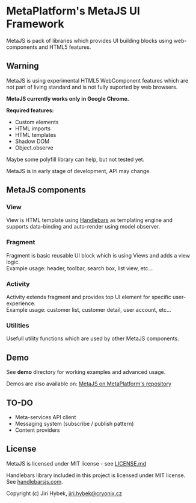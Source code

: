 # MetaPlatform's MetaJS UI Framework
MetaJS is pack of libraries which provides UI building blocks using web-components and HTML5 features.

## Warning
MetaJS is using experimental HTML5 WebComponent features which are not part of living standard and is not fully suported by web browsers.

**MetaJS currently works only in Google Chrome.**

**Required features:**
- Custom elements
- HTML imports
- HTML templates
- Shadow DOM
- Object.observe

Maybe some polyfill library can help, but not tested yet.

MetaJS is in early stage of development, API may change.

## MetaJS components

### View
View is HTML template using [Handlebars](http://handlebarsjs.com/) as templating engine and supports data-binding and auto-render using model observer.

### Fragment
Fragment is basic reusable UI block which is using Views and adds a view logic.  
Example usage: header, toolbar, search box, list view, etc...

### Activity
Activity extends fragment and provides top UI element for specific user-experience.  
Example usage: customer list, customer detail, user account, etc...

### Utilities
Usefull utility functions which are used by other MetaJS components.

## Demo
See **demo** directory for working examples and advanced usage.

Demos are also available on: [MetaJS on MetaPlatform's repository](http://repo.meta-platform.com/metajs/demo/)

## TO-DO
- Meta-services API client
- Messaging system (subscribe / publish pattern)
- Content providers

## License
MetaJS is licensed under MIT license - see [LICENSE.md](./LICENSE.md)

Handlebars library included in this project is licensed under MIT license. See [handlebarsjs.com](http://handlebarsjs.com/).

Copyright (c) Jiri Hybek, jiri.hybek@cryonix.cz
